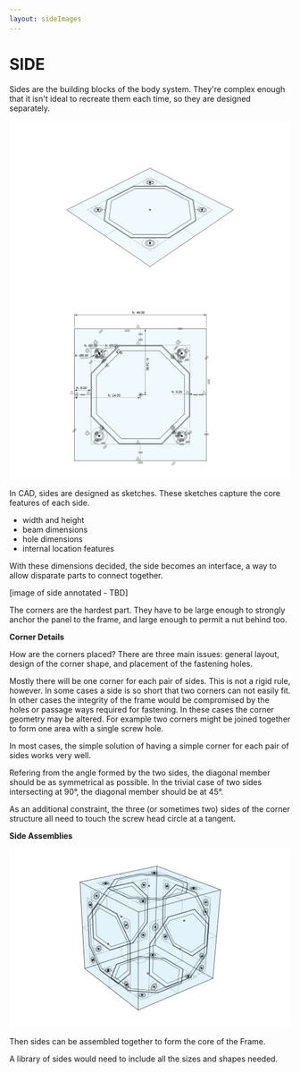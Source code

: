 ```yaml
---
layout: sideImages
---
```


# SIDE

Sides are the building blocks of the body system.  They're complex enough that it isn't ideal to recreate them each time, so they are designed separately.   

![](images/Side.png)
![](images/Side_Sketch.png)

In CAD, sides are designed as sketches.  These sketches capture the core features of each side.  
- width and height
- beam dimensions
- hole dimensions
- internal location features

With these dimensions decided, the side becomes an interface, a way to allow disparate parts to connect together.   

[image of side annotated - TBD]

The corners are the hardest part.  They have to be large enough to strongly anchor the panel to the frame, and large enough to permit a nut behind too.

**Corner Details**

 How are the corners placed?  There are three main issues: general layout, design of the corner shape, and placement of the fastening holes.

 Mostly there will be one corner for each pair of sides.  This is not a rigid rule, however.  In some cases a side is so short that two corners can not easily fit.  In other cases the integrity of the frame would be compromised by the holes or passage ways required for fastening.  In these cases the corner geometry may be altered.  For example two corners might be joined together to form one area with a single screw hole.

 In most cases, the simple solution of having a simple corner for each pair of sides works very well.

 Refering from the angle formed by the two sides, the diagonal member should be as symmetrical as possible.  In the trivial case of two sides intersecting at 90°, the diagonal member should be at 45°.

 As an additional constraint, the three (or sometimes two) sides of the corner structure all need to touch the screw head circle at a tangent.

**Side Assemblies**

![](images/Sides_assembled.png)

Then sides can be assembled together to form the core of the Frame.

A library of sides would need to include all the sizes and shapes needed.
